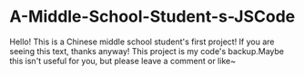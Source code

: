 # A-Middle-School-Student-s-JSCode
Hello! This is a Chinese middle school student's first project! If you are seeing this text, thanks anyway!
This project is my code's backup.Maybe this isn't useful for you, but please leave a comment or like~
